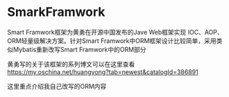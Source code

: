 # SmarkFramwork
Smart Framwork框架为黄勇在开源中国发布的Jave Web框架实现 IOC、AOP、ORM轻量级解决方案。针对Smart Framwork中ORM框架设计比较简单，采用类似Mybatis重新改写Smart Framwork中的ORM部分

黄勇写的关于该框架的系列博文可以在这里查看   https://my.oschina.net/huangyong?tab=newest&catalogId=386891

这里重点介绍我自己改写的ORM内容
